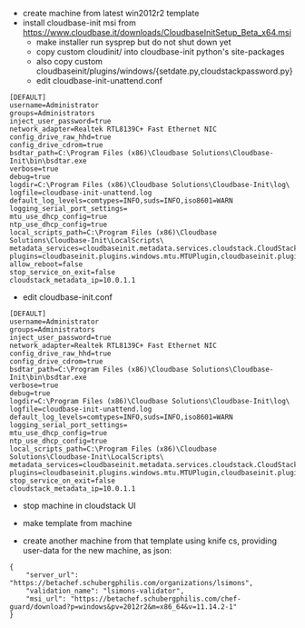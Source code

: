 * create machine from latest win2012r2 template
* install cloudbase-init msi from https://www.cloudbase.it/downloads/CloudbaseInitSetup_Beta_x64.msi
  * make installer run sysprep but do not shut down yet
  * copy custom cloudinit/ into cloudbase-init python's site-packages
  * also copy custom cloudbaseinit/plugins/windows/{setdate.py,cloudstackpassword.py}
  * edit cloudbase-init-unattend.conf

```
[DEFAULT]
username=Administrator
groups=Administrators
inject_user_password=true
network_adapter=Realtek RTL8139C+ Fast Ethernet NIC
config_drive_raw_hhd=true
config_drive_cdrom=true
bsdtar_path=C:\Program Files (x86)\Cloudbase Solutions\Cloudbase-Init\bin\bsdtar.exe
verbose=true
debug=true
logdir=C:\Program Files (x86)\Cloudbase Solutions\Cloudbase-Init\log\
logfile=cloudbase-init-unattend.log
default_log_levels=comtypes=INFO,suds=INFO,iso8601=WARN
logging_serial_port_settings=
mtu_use_dhcp_config=true
ntp_use_dhcp_config=true
local_scripts_path=C:\Program Files (x86)\Cloudbase Solutions\Cloudbase-Init\LocalScripts\
metadata_services=cloudbaseinit.metadata.services.cloudstack.CloudStack
plugins=cloudbaseinit.plugins.windows.mtu.MTUPlugin,cloudbaseinit.plugins.windows.sethostname.SetHostNamePlugin
allow_reboot=false
stop_service_on_exit=false
cloudstack_metadata_ip=10.0.1.1
```

  * edit cloudbase-init.conf

```
[DEFAULT]
username=Administrator
groups=Administrators
inject_user_password=true
network_adapter=Realtek RTL8139C+ Fast Ethernet NIC
config_drive_raw_hhd=true
config_drive_cdrom=true
bsdtar_path=C:\Program Files (x86)\Cloudbase Solutions\Cloudbase-Init\bin\bsdtar.exe
verbose=true
debug=true
logdir=C:\Program Files (x86)\Cloudbase Solutions\Cloudbase-Init\log\
logfile=cloudbase-init-unattend.log
default_log_levels=comtypes=INFO,suds=INFO,iso8601=WARN
logging_serial_port_settings=
mtu_use_dhcp_config=true
ntp_use_dhcp_config=true
local_scripts_path=C:\Program Files (x86)\Cloudbase Solutions\Cloudbase-Init\LocalScripts\
metadata_services=cloudbaseinit.metadata.services.cloudstack.CloudStack
plugins=cloudbaseinit.plugins.windows.mtu.MTUPlugin,cloudbaseinit.plugins.windows.setdate.SetDatePlugin,cloudbaseinit.plugins.windows.sethostname.SetHostNamePlugin,cloudbaseinit.plugins.windows.networkconfig.NetworkConfigPlugin,cloudbaseinit.plugins.windows.licensing.WindowsLicensingPlugin,cloudbaseinit.plugins.windows.extendvolumes.ExtendVolumesPlugin,cloudbaseinit.plugins.windows.cloudstackpassword.SetUserPasswordPlugin,cloudbaseinit.plugins.windows.winrmlistener.ConfigWinRMListenerPlugin,cloudbaseinit.plugins.windows.winrmcertificateauth.ConfigWinRMCertificateAuthPlugin,cloudbaseinit.plugins.windows.localscripts.LocalScriptsPlugin,cloudinit.plugins.windows.chef.ChefBootstrapPlugin
stop_service_on_exit=false
cloudstack_metadata_ip=10.0.1.1
```

  * stop machine in cloudstack UI
  * make template from machine

* create another machine from that template using knife cs,
  providing user-data for the new machine, as json:

```
{
	"server_url": "https://betachef.schubergphilis.com/organizations/lsimons",
	"validation_name": "lsimons-validator",
	"msi_url": "https://betachef.schubergphilis.com/chef-guard/download?p=windows&pv=2012r2&m=x86_64&v=11.14.2-1"
}
```
